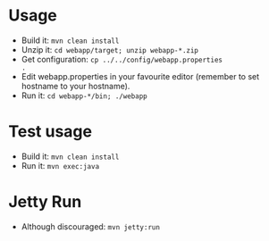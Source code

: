 Usage
=====

* Build it: <code>mvn clean install</code>
* Unzip it: <code>cd webapp/target; unzip webapp-*.zip</code>
* Get configuration: <code>cp ../../config/webapp.properties .</code>
* Edit webapp.properties in your favourite editor (remember to set hostname to your hostname).
* Run it: <code>cd webapp-*/bin; ./webapp</code>

Test usage
===========
* Build it: <code>mvn clean install</code>
* Run it: <code>mvn exec:java</code>

Jetty Run
=========
* Although discouraged: <code>mvn jetty:run</code>
